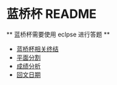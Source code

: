 # 蓝桥杯 README

** 蓝桥杯需要使用 eclpse 进行答题 **

- [蓝桥杯相关终结](蓝桥杯/summary)
- [平面分割](蓝桥杯/平面分割)
- [成绩分析](蓝桥杯/成绩分析)
- [回文日期](蓝桥杯/回文日期.md)
